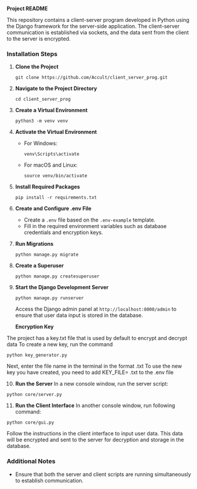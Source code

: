 **Project README**

This repository contains a client-server program developed in Python using the Django framework for the server-side application. The client-server communication is established via sockets, and the data sent from the client to the server is encrypted.

### Installation Steps

1. **Clone the Project**
   ```
   git clone https://github.com/Accult/client_server_prog.git
   ```

2. **Navigate to the Project Directory**
   ```
   cd client_server_prog
   ```

3. **Create a Virtual Environment**
   ```
   python3 -m venv venv
   ```

4. **Activate the Virtual Environment**
   - For Windows:
     ```
     venv\Scripts\activate
     ```
   - For macOS and Linux:
     ```
     source venv/bin/activate
     ```

5. **Install Required Packages**
   ```
   pip install -r requirements.txt
   ```

6. **Create and Configure .env File**
   - Create a `.env` file based on the `.env-example` template.
   - Fill in the required environment variables such as database credentials and encryption keys.

7. **Run Migrations**
   ```
   python manage.py migrate
   ```

8. **Create a Superuser**
   ```
   python manage.py createsuperuser
   ```

9. **Start the Django Development Server**
   ```
   python manage.py runserver
   ```

   Access the Django admin panel at `http://localhost:8000/admin` to ensure that user data input is stored in the database.


   **Encryption Key**

The project has a key.txt file that is used by default to encrypt and decrypt data
To create a new key, run the command

```
python key_generator.py
```
Next, enter the file name in the terminal in the format <name>.txt
To use the new key you have created, you need to add KEY_FILE= <name>.txt to the .env file


10. **Run the Server**
    In a new console window, run the server script:
   ```
   python core/server.py
   ```

11. **Run the Client Interface**
    In another console window, run following command:
   ```
   python core/gui.py

   ```

Follow the instructions in the client interface to input user data. This data will be encrypted and sent to the server for decryption and storage in the database.

### Additional Notes

- Ensure that both the server and client scripts are running simultaneously to establish communication.
